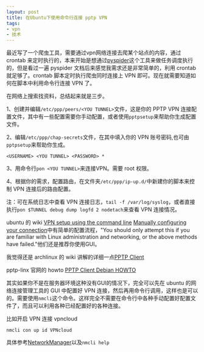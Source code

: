```yaml
---
layout: post
title: 在Ubuntu下使用命令行连接 pptp VPN
tags:
- vpn
- 技术
---
```


最近写了一个爬虫工具，需要通过vpn网络连接去爬某个站点的内容，通过 crontab 来定时执行的，本来开始是想通过[pyspider]()这个工具来做任务调度执行的，但是看过一遍 pyspider 文档后来感觉我需求还是非常简单的，利用 crontab 就足够了。crontab 脚本定时执行爬虫同时连接上 VPN 即可。现在就需要知道如何在脚本中利用命令行连接 VPN 了。

在网络上搜索找资料，总结起来就是三步。

1、创建并编辑`/etc/ppp/peers/<YOU TUNNEL>`文件，这是你的 PPTP VPN 连接配置文件，其中有一些配置需要你手动配置，或者使用`pptpsetup`来帮助你生成配置文件。

2、编辑`/etc/ppp/chap-secrets`文件，在其中填入你的 VPN 账号密码,也可由`pptpsetup`来帮助你生成。

	<USERNAME> <YOU TUNNEL> <PASSWORD> *
	
3、用命令行`pon <YOU TUNNEL>`来连接VPN。需要 root 权限。

4、根据你的需求，配置路由，在文件夹`/etc/ppp/ip-up.d/`中新建你的脚本来控制 VPN 连接后的路由配置。

注：可在系统日志中查看 VPN 连接日志，`tail -f /var/log/syslog`，或者直接执行`pon $TUNNEL debug dump logfd 2 nodetach`来查看 VPN 连接情况。


ubuntu 的 wiki [VPN setup using the command line](https://wiki.ubuntu.com/VPN) [Manually configuring your connection](https://help.ubuntu.com/community/VPNClient)中有简单的配置流程，"You should only attempt this if you are familiar with Linux administration and networking, or the above methods have failed."他们还是推荐你使用GUI。

我觉得还是 archlinux 的 wiki 讲解的详细一点[PPTP Client](https://wiki.archlinux.org/index.php/PPTP_Client)

pptp-linx 官网的 howto [PPTP Client Debian HOWTO](http://pptpclient.sourceforge.net/howto-debian.phtml)

其实如果你不是在服务器环境这种没有GUI的情况下，完全可以先在 ubuntu 的网络连接管理工具的 GUI 中配置好 VPN 连接，然后再用命令行调用，这样也是可以的。需要使用`nmcli`这个命令。这样完全不需要在命令行中各种手动配置好配置文件了，而且可以利用各种已经配置好的各种连接。

比如开启 VPN 连接 vpncloud

`nmcli con up id VPNcloud`

具体参考[NetworkManager](https://help.ubuntu.com/community/NetworkManager)以及`nmcli help`

